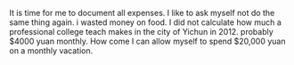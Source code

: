 
It is time for me to document all expenses. I like to ask myself not do the same thing again. i wasted money on food. I did not calculate how much a professional college teach makes in the city of Yichun in 2012. probably $4000 yuan monthly. How come I can allow myself to spend $20,000 yuan on a monthly vacation. 
